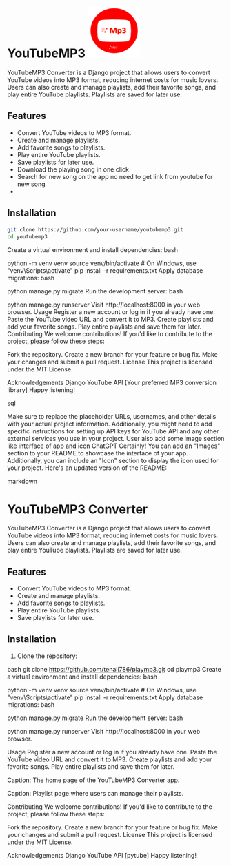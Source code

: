 # YouTubeMP3  <img width="120px" height="120px" src="https://github.com/Tenali786/playmp3/blob/main/static/files/icon1.png">


YouTubeMP3 Converter is a Django project that allows users to convert YouTube videos into MP3 format, reducing internet costs for music lovers. Users can also create and manage playlists, add their favorite songs, and play entire YouTube playlists. Playlists are saved for later use.

## Features

- Convert YouTube videos to MP3 format.
- Create and manage playlists.
- Add favorite songs to playlists.
- Play entire YouTube playlists.
- Save playlists for later use.
- Download the playing song in one click
- Search for new song on the app no need to get link from youtube for new song
- 
## Installation



```bash
git clone https://github.com/your-username/youtubemp3.git
cd youtubemp3
```

Create a virtual environment and install dependencies:
bash

python -m venv venv
source venv/bin/activate  # On Windows, use "venv\Scripts\activate"
pip install -r requirements.txt
Apply database migrations:
bash

python manage.py migrate
Run the development server:
bash

python manage.py runserver
Visit http://localhost:8000 in your web browser.
Usage
Register a new account or log in if you already have one.
Paste the YouTube video URL and convert it to MP3.
Create playlists and add your favorite songs.
Play entire playlists and save them for later.
Contributing
We welcome contributions! If you'd like to contribute to the project, please follow these steps:

Fork the repository.
Create a new branch for your feature or bug fix.
Make your changes and submit a pull request.
License
This project is licensed under the MIT License.

Acknowledgements
Django
YouTube API
[Your preferred MP3 conversion library]
Happy listening!

sql


Make sure to replace the placeholder URLs, usernames, and other details with your actual project information. Additionally, you might need to add specific instructions for setting up API keys for YouTube API and any other external services you use in your project.
User
also add some image section like interface of app and icon
ChatGPT
Certainly! You can add an "Images" section to your README to showcase the interface of your app. Additionally, you can include an "Icon" section to display the icon used for your project. Here's an updated version of the README:

markdown

# YouTubeMP3 Converter

YouTubeMP3 Converter is a Django project that allows users to convert YouTube videos into MP3 format, reducing internet costs for music lovers. Users can also create and manage playlists, add their favorite songs, and play entire YouTube playlists. Playlists are saved for later use.

## Features

- Convert YouTube videos to MP3 format.
- Create and manage playlists.
- Add favorite songs to playlists.
- Play entire YouTube playlists.
- Save playlists for later use.

## Installation

1. Clone the repository:

bash
git clone https://github.com/tenali786/playmp3.git
cd playmp3
Create a virtual environment and install dependencies:
bash

python -m venv venv
source venv/bin/activate  # On Windows, use "venv\Scripts\activate"
pip install -r requirements.txt
Apply database migrations:
bash

python manage.py migrate
Run the development server:
bash

python manage.py runserver
Visit http://localhost:8000 in your web browser.

Usage
Register a new account or log in if you already have one.
Paste the YouTube video URL and convert it to MP3.
Create playlists and add your favorite songs.
Play entire playlists and save them for later.

Caption: The home page of the YouTubeMP3 Converter app.

Caption: Playlist page where users can manage their playlists.

Contributing
We welcome contributions! If you'd like to contribute to the project, please follow these steps:

Fork the repository.
Create a new branch for your feature or bug fix.
Make your changes and submit a pull request.
License
This project is licensed under the MIT License.

Acknowledgements
Django
YouTube API
[pytube]
Happy listening!
